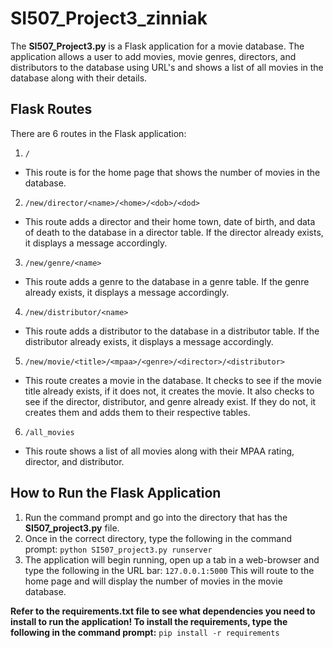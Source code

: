 # SI507_Project3_zinniak

The **SI507_Project3.py** is a Flask application for a movie database. The application allows a user to add movies, movie genres, directors, and distributors to the database using URL's and shows a list of all movies in the database along with their details.

## Flask Routes
There are 6 routes in the Flask application:
1. `/`
* This route is for the home page that shows the number of movies in the database.
2. `/new/director/<name>/<home>/<dob>/<dod>`
* This route adds a director and their home town, date of birth, and data of death to the database in a director table. If the director already exists, it displays a message accordingly.
3. `/new/genre/<name>`
* This route adds a genre to the database in a genre table. If the genre already exists, it displays a message accordingly.
4. `/new/distributor/<name>`
* This route adds a distributor to the database in a distributor table. If the distributor already exists, it displays a message accordingly.
5. `/new/movie/<title>/<mpaa>/<genre>/<director>/<distributor>`
* This route creates a movie in the database. It checks to see if the movie title already exists, if it does not, it creates the movie. It also checks to see if the director, distributor, and genre already exist. If they do not, it creates them and adds them to their respective tables.
6. `/all_movies` 
* This route shows a list of all movies along with their MPAA rating, director, and distributor.

## How to Run the Flask Application
1. Run the command prompt and go into the directory that has the **SI507_project3.py** file.
2. Once in the correct directory, type the following in the command prompt: `python SI507_project3.py runserver`
3. The application will begin running, open up a tab in a web-browser and type the following in the URL bar: `127.0.0.1:5000`
  This will route to the home page and will display the number of movies in the movie database.

**Refer to the requirements.txt file to see what dependencies you need to install to run the application! To install the requirements, type the following in the command prompt:** `pip install -r requirements`
